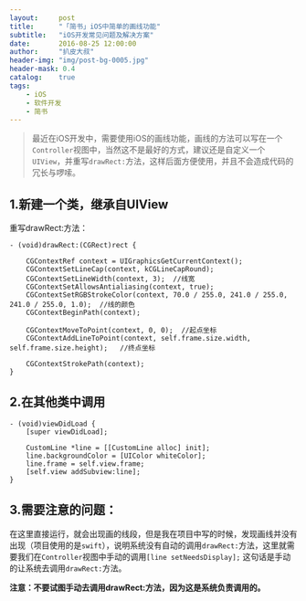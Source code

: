 ```yaml
---
layout:     post
title:      "「简书」iOS中简单的画线功能"
subtitle:   "iOS开发常见问题及解决方案"
date:       2016-08-25 12:00:00
author:     "扒皮大叔"
header-img: "img/post-bg-0005.jpg"
header-mask: 0.4
catalog:    true
tags:
    - iOS
    - 软件开发
    - 简书
---
```


> 最近在iOS开发中，需要使用iOS的画线功能，画线的方法可以写在一个`Controller`视图中，当然这不是最好的方式，建议还是自定义一个`UIView`，并重写`drawRect:`方法，这样后面方便使用，并且不会造成代码的冗长与啰嗦。

## 1.新建一个类，继承自UIView  
重写drawRect:方法：
```
- (void)drawRect:(CGRect)rect {

    CGContextRef context = UIGraphicsGetCurrentContext();
    CGContextSetLineCap(context, kCGLineCapRound);
    CGContextSetLineWidth(context, 3);  //线宽
    CGContextSetAllowsAntialiasing(context, true);
    CGContextSetRGBStrokeColor(context, 70.0 / 255.0, 241.0 / 255.0, 241.0 / 255.0, 1.0);  //线的颜色
    CGContextBeginPath(context);

    CGContextMoveToPoint(context, 0, 0);  //起点坐标
    CGContextAddLineToPoint(context, self.frame.size.width, self.frame.size.height);   //终点坐标

    CGContextStrokePath(context);
}
```   

## 2.在其他类中调用
```
- (void)viewDidLoad {
    [super viewDidLoad];

    CustomLine *line = [[CustomLine alloc] init];
    line.backgroundColor = [UIColor whiteColor];
    line.frame = self.view.frame;
    [self.view addSubview:line];
}
```

## 3.需要注意的问题：
在这里直接运行，就会出现画的线段，但是我在项目中写的时候，发现画线并没有出现（项目使用的是`swift`），说明系统没有自动的调用`drawRect:`方法，这里就需要我们在`Controller`视图中手动的调用`[line setNeedsDisplay];` 这句话是手动的让系统去调用`drawRect:`方法。  <br />

**注意：不要试图手动去调用drawRect:方法，因为这是系统负责调用的。**